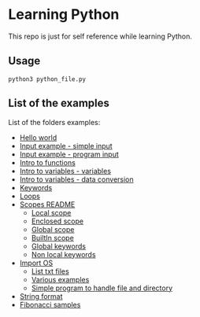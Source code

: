 # Learning Python

This repo is just for self reference while learning Python.

## Usage

```
python3 python_file.py
```

## List of the examples

List of the folders examples:

- [Hello world](./HelloWorld/program.py)
- [Input example - simple input](./InputExample/simpleInput.py)
- [Input example - program input](./InputExample/programInput.py)
- [Intro to functions](./IntroToFunctions/functions.py)
- [Intro to variables - variables](./IntroToVariables/variables.py)
- [Intro to variables - data conversion](./IntroToVariables/dataTypeConversion.py)
- [Keywords](./Keywords/keywords.py)
- [Loops](./Loops/loops.py)
- [Scopes README](./Scopes/README.md)
    - [Local scope](./Scopes/localScope.py)
    - [Enclosed scope](./Scopes/enclosedScope.py)
    - [Global scope](./Scopes/globalScope.py)
    - [BuiltIn scope](./Scopes/BuiltInScope.py)
    - [Global keywords](./Scopes/globalKeyword.py)
    - [Non local keywords](./Scopes/nonLocalKeyword.py)
- [Import OS](./ImportOS/README.md)
    - [List txt files](./ImportOS/readFilesInDirectory.py)
    - [Various examples](./ImportOS/examples.py)
    - [Simple program to handle file and directory](./ImportOS/handleFilesAndDir.py)
- [String format](./StringFormatting/stringFormatting.py)
- [Fibonacci samples](./IntroToFunctions/fibonacci.py)